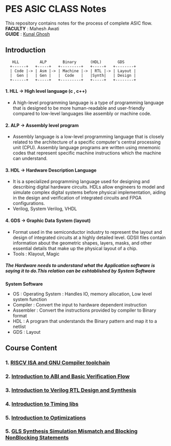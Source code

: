 # PES ASIC CLASS Notes
This repository contains notes for the process of complete ASIC flow.
<br>**FACULTY** : Mahesh Awati
<br>**GUIDE** : [Kunal Ghosh](https://github.com/kunalg123/)



## Introduction
```ASCII
   HLL         ALP       Binary      (HDL)       GDS
  +------+   +-----+   +---------+   +-----+   +--------+
  | Code |-> | Asm |-> | Machine |-> | RTL |-> | Layout |
  |  Gen |   | Gen |   |  Code   |   |Synth|   | Design |
  +------+   +-----+   +---------+   +-----+   +--------+

```
#### 1. HLL -> High level language (c , c++) 
- A high-level programming language is a type of programming language that is designed to be more human-readable and user-friendly compared to low-level languages like assembly or machine code.

#### 2. ALP -> Assembly level program
- Assembly language is a low-level programming language that is closely related to the architecture of a specific computer's central processing unit (CPU). Assembly language programs are written using mnemonic codes that represent specific machine instructions which the machine can understand.

#### 3. HDL -> Hardware Description Language
- It is a specialized programming language used for designing and describing digital hardware circuits. HDLs allow engineers to model and simulate complex digital systems before physical implementation, aiding in the design and verification of integrated circuits and FPGA configurations.
- Verilog, System Verilog, VHDL

#### 4. GDS -> Graphic Data System (layout)
- Format used in the semiconductor industry to represent the layout and design of integrated circuits at a highly detailed level. GDSII files contain information about the geometric shapes, layers, masks, and other essential details that make up the physical layout of a chip.
- Tools : Klayout, Magic

##### The Hardware needs to understand what the Application software is saying it to do.This relation can be eshtablished by System Software

____System Software____
- OS : Operating System : Handles IO, memory allocation, Low level system function
- Compiler : Convert the input to hardware dependent instruction
- Assembler : Convert the instructions provided by compiler to Binary format
- HDL : A program that understands the Binary pattern and map it to a netlist
- GDS : Layout

## Course Content
### 1. [RISCV ISA and GNU Compiler toolchain](https://github.com/Advaith-RN/pes_asic_class/blob/main/Day1/Day1.md)
### 2. [Introduction to ABI and Basic Verification Flow ](https://github.com/Advaith-RN/pes_asic_class/blob/main/Day2/Day2.md)
### 3. [Introduction to Verilog RTL Design and Synthesis](https://github.com/Advaith-RN/pes_asic_class/blob/main/Day3/Day3.md)
### 4. [Introduction to Timing libs](https://github.com/Advaith-RN/pes_asic_class/blob/main/Day4/Day4.md)
### 5. [Introduction to Optimizations](https://github.com/Advaith-RN/pes_asic_class/blob/main/Day5/Day5.md)
### 5. [GLS Synthesis Simulation Mismatch and Blocking NonBlocking Statements](https://github.com/Advaith-RN/pes_asic_class/blob/main/Day6/Day6.md)
